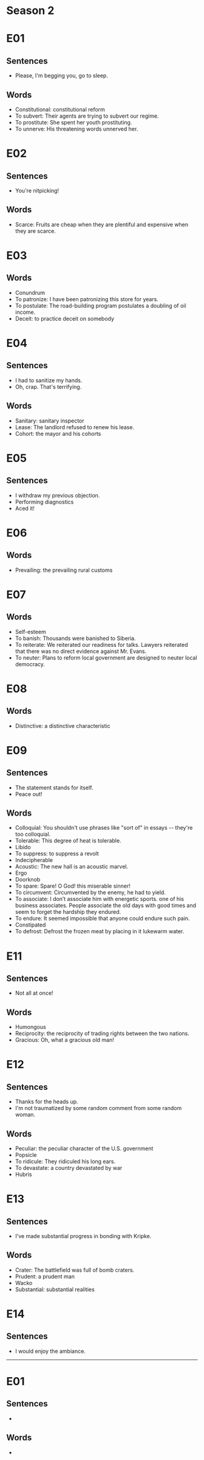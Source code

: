 # Season 2

# E01

## Sentences

- Please, I'm begging you, go to sleep.

## Words

- Constitutional: constitutional reform
- To subvert: Their agents are trying to subvert our regime.
- To prostitute: She spent her youth prostituting.
- To unnerve: His threatening words unnerved her.

# E02

## Sentences

- You're nitpicking!

## Words

- Scarce: Fruits are cheap when they are plentiful and expensive when they are scarce.

# E03

## Words

- Conundrum
- To patronize: I have been patronizing this store for years.
- To postulate: The road-building program postulates a doubling of oil income.
- Deceit: to practice deceit on somebody

# E04

## Sentences

- I had to sanitize my hands.
- Oh, crap. That's terrifying.

## Words

- Sanitary: sanitary inspector
- Lease: The landlord refused to renew his lease.
- Cohort: the mayor and his cohorts

# E05

## Sentences

- I withdraw my previous objection.
- Performing diagnostics
- Aced it!

# E06

## Words

- Prevailing: the prevailing rural customs

# E07

## Words

- Self-esteem
- To banish: Thousands were banished to Siberia.
- To reiterate: We reiterated our readiness for talks. Lawyers reiterated that there was no direct evidence against Mr. Evans.
- To neuter: Plans to reform local government are designed to neuter local democracy.

# E08

## Words

- Distinctive: a distinctive characteristic

# E09

## Sentences

- The statement stands for itself.
- Peace out!

## Words

- Colloquial: You shouldn't use phrases like "sort of" in essays -- they're too colloquial.
- Tolerable: This degree of heat is tolerable.
- Libido
- To suppress: to suppress a revolt
- Indecipherable
- Acoustic: The new hall is an acoustic marvel.
- Ergo
- Doorknob
- To spare: Spare! O God! this miserable sinner!
- To circumvent: Circumvented by the enemy, he had to yield.
- To associate: I don’t associate him with energetic sports. one of his business associates. People associate the old days with good times and seem to forget the hardship they endured.
- To endure: It seemed impossible that anyone could endure such pain.
- Constipated
- To defrost: Defrost the frozen meat by placing in it lukewarm water.

# E11

## Sentences

- Not all at once!

## Words

- Humongous
- Reciprocity: the reciprocity of trading rights between the two nations.
- Gracious: Oh, what a gracious old man!

# E12

## Sentences

- Thanks for the heads up.
- I'm not traumatized by some random comment from some random woman.

## Words

- Peculiar: the peculiar character of the U.S. government
- Popsicle
- To ridicule: They ridiculed his long ears.
- To devastate: a country devastated by war
- Hubris

# E13

## Sentences

- I've made substantial progress in bonding with Kripke.

## Words

- Crater: The battlefield was full of bomb craters.
- Prudent: a prudent man
- Wacko
- Substantial: substantial realities

# E14

## Sentences

- I would enjoy the ambiance.
---

# E01

## Sentences

- 

## Words

-